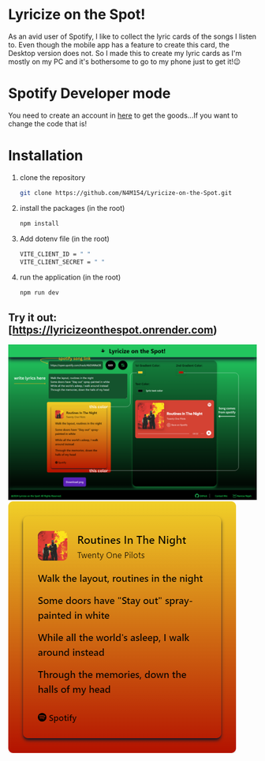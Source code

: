 # Lyricize on the Spot!
As an avid user of Spotify, I like to collect the lyric cards of the songs I listen to. Even though the mobile app has a feature to create this card, the Desktop version does not. So I made this to create my lyric cards as I'm mostly on my PC and it's bothersome to go to my phone just to get it!😉
 
# Spotify Developer mode
You need to create an account in [here](https://developer.spotify.com/) to get the goods...If you want to change the code that is!
 
# Installation
1. clone the repository
   ```bash
   git clone https://github.com/N4M154/Lyricize-on-the-Spot.git
   ```
2. install the packages (in the root)
   ```bash
   npm install
   ```
3. Add dotenv file (in the root)
   ```bash
   VITE_CLIENT_ID = " "
   VITE_CLIENT_SECRET = " "
   ``` 
4. run the application (in the root)
   ```bash
   npm run dev
   ```
## Try it out: [https://lyricizeonthespot.onrender.com)

![screenshot](https://github.com/N4M154/Lyricize-on-the-Spot/blob/3f2ee68ac03c7b0ad50a1ed8cbf033a5f4271e03/public/ss.png)
![screenshot](https://github.com/N4M154/Lyricize-on-the-Spot/blob/3f2ee68ac03c7b0ad50a1ed8cbf033a5f4271e03/public/Routines%20In%20The%20Night%20-Twenty%20One%20Pilots%20lyric-card.png)
